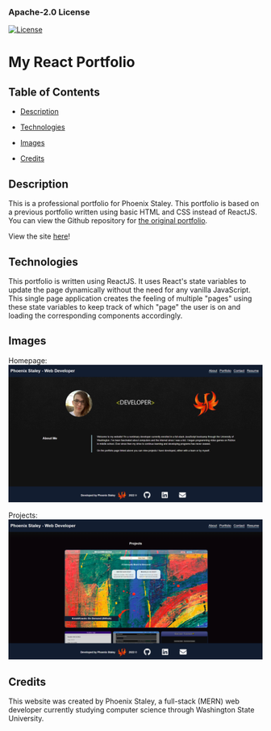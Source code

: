 ### Apache-2.0 License
 [![License](https://img.shields.io/badge/License-Apache_2.0-blue.svg)](https://opensource.org/licenses/Apache-2.0)

# My React Portfolio

## Table of Contents

- [Description](#Description)

- [Technologies](#Technologies)

- [Images](#Images)

- [Credits](#Credits)

## Description
This is a professional portfolio for Phoenix Staley. This portfolio is based on a previous portfolio written using basic HTML and CSS instead of ReactJS. You can view the Github repository for [the original portfolio](https://phoenix-staley.github.io/phoenix-staley-portfolio/).

View the site [here](https://phoenix-staley.github.io/myReactPortfolio/)!

## Technologies
This portfolio is written using ReactJS. It uses React's state variables to update the page dynamically without the need for any vanilla JavaScript. This single page application creates the feeling of multiple "pages" using these state variables to keep track of which "page" the user is on and loading the corresponding components accordingly.

## Images

Homepage:
![Homepage with a bio about Phoenix Staley](./images/homepage.png)

Projects:
![Various projects displayed in a grid](./images/projects.png)

## Credits
This website was created by Phoenix Staley, a full-stack (MERN) web developer currently studying computer science through Washington State University.